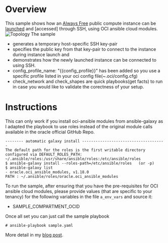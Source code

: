 # Overview

This sample shows how an [Always Free](https://www.oracle.com/cloud/free/) public compute instance can be [launched](https://docs.us-phoenix-1.oraclecloud.com/Content/Compute/Tasks/launchinginstance.htm) and [accessed] through SSH, using OCI ansible cloud modules.
![Topology](https://brokedba.files.wordpress.com/2020/08/image-4.png?w=853)
The sample 
- generates a temporary host-specific SSH key-pair
- specifies the public key from that key-pair to connect to the instance during instance launch and 
- demonstrates how the newly launched instance can be connected to using SSH.
- config_profile_name: "{{config_profile}}" has been added so you use a specific profile listed in your oci config file(~.oci/config.cfg)
- check_network and check_shapes are quick playbooks(get facts) to run in case you would like to validate the corectness of your setup. 

# Instructions

This can only work if you install oci-ansible  modules from ansible-galaxy as I adapted the playbook to use roles instead of the original module calls available in the oracle official GitHub Repo.

```
-------- automatic galaxy install -------------------------------------
The default path for the roles is the first writable directory configured via DEFAULT_ROLES_PATH: ~/.ansible/roles:/usr/share/ansible/roles:/etc/ansible/roles
$ ansible-galaxy install --roles-path=/etc/ansible/roles   (or -p)
$ ansible-galaxy list
- oracle.oci_ansible_modules, v1.18.0
PATH : ~/.ansible/roles/oracle.oci_ansible_modules
```

To run the sample, after ensuring that you have the pre-requisites for OCI ansible cloud modules, please provide values (that are specific to your tenancy) for the following variables in the file `a_env_vars` and source it:
- SAMPLE_COMPARTMENT_OCID


Once all set you can just call the sample playbook
```
# ansible-playbook sample.yaml
```


More detail in my [blog post](https://brokedba.blogspot.com/2020/07/launch-oci-instance-with-ansible-in-10.html).
